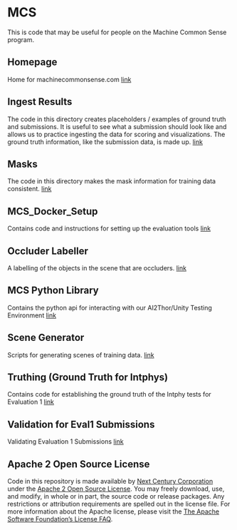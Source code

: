 # MCS

This is code that may be useful for people on the Machine Common Sense
program.

## Homepage

Home for machinecommonsense.com
[link](homepage/README.md) 

## Ingest Results

The code in this directory creates placeholders / examples of ground
truth and submissions.  It is useful to see what a submission should
look like and allows us to practice ingesting the data for scoring and
visualizations.  The ground truth information, like the submission
data, is made up.
[link](ingest_results/README.md) 

## Masks

The code in this directory makes the mask information for training
data consistent.
[link](masks/README.md) 

## MCS_Docker_Setup

Contains code and instructions for setting up the evaluation tools
[link](mcs_docker_setup/README.md) 

## Occluder Labeller

A labelling of the objects in the scene that are occluders.
[link](occluder/README.md) 

## MCS Python Library

Contains the python api for interacting with our AI2Thor/Unity Testing Environment
[link](python_api/README.md) 

## Scene Generator

Scripts for generating scenes of training data.
[link](scene-generator/README.md) 

## Truthing (Ground Truth for Intphys)

Contains code for establishing the ground truth of the Intphy tests for Evaluation 1
[link](scene-truthing/README.md) 

## Validation for Eval1 Submissions

Validating Evaluation 1 Submissions
[link](validation/README.md) 

## Apache 2 Open Source License

Code in this repository is made available by [Next Century
Corporation][1] under the [Apache 2 Open Source License][2].  You may
freely download, use, and modify, in whole or in part, the source code
or release packages. Any restrictions or attribution requirements are
spelled out in the license file.  For more information about the
Apache license, please visit the [The Apache Software Foundation’s
License FAQ][3].

[1]: http://www.nextcentury.com
[2]: http://www.apache.org/licenses/LICENSE-2.0.txt
[3]: http://www.apache.org/foundation/license-faq.html
